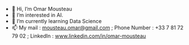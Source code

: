 - 👋 Hi, I’m Omar Mousteau
- 👀 I’m interested in AI.
- 🌱 I’m currently learning Data Science
- 📫 My mail : mousteau.omar@gmail.com ; Phone Number : +33 7 81 72 79 02 ; LinkedIn : www.linkedin.com/in/omar-mousteau

<!---
OmarMousteau/OmarMousteau is a ✨ special ✨ repository because its `README.md` (this file) appears on your GitHub profile.
You can click the Preview link to take a look at your changes.
--->
